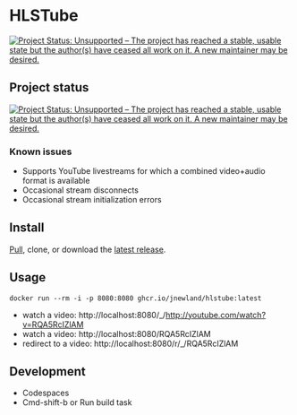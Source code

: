 # HLSTube

[![Project Status: Unsupported – The project has reached a stable, usable state but the author(s) have ceased all work on it. A new maintainer may be desired.](https://www.repostatus.org/badges/latest/unsupported.svg)](https://www.repostatus.org/#unsupported)

## Project status

[![Project Status: Unsupported – The project has reached a stable, usable state but the author(s) have ceased all work on it. A new maintainer may be desired.](https://www.repostatus.org/badges/latest/unsupported.svg)](https://www.repostatus.org/#unsupported)

### Known issues

- Supports YouTube livestreams for which a combined video+audio format is available
- Occasional stream disconnects
- Occasional stream initialization errors

## Install

[Pull](https://ghcr.io/jnewland/hlstube), clone, or download the [latest release](https://github.com/jnewland/hlstube/releases/latest).

## Usage

```
docker run --rm -i -p 8080:8080 ghcr.io/jnewland/hlstube:latest
```

* watch a video: http://localhost:8080/_/http://youtube.com/watch?v=RQA5RcIZlAM
* watch a video: http://localhost:8080/RQA5RcIZlAM
* redirect to a video: http://localhost:8080/r/_/RQA5RcIZlAM

## Development

* Codespaces
* Cmd-shift-b or Run build task
